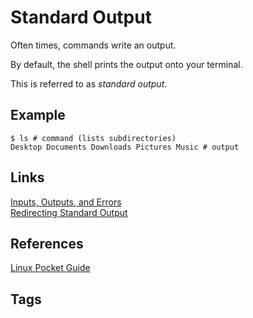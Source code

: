# Standard Output

Often times, commands write an output.  

By default, the shell prints the output onto your terminal.  

This is referred to as *standard output*.

## Example
`$ ls # command (lists subdirectories)`  
`Desktop Documents Downloads Pictures Music # output`  

## Links
[Inputs, Outputs, and Errors](../202305212246/README.md)  
[Redirecting Standard Output](../202305212218/README.md)  

## References
[Linux Pocket Guide](https://linuxpocketguide.com/)

## Tags
